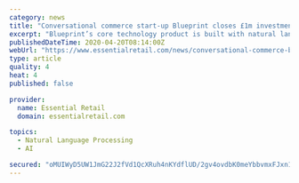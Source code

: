 ```yaml
---
category: news
title: "Conversational commerce start-up Blueprint closes £1m investment"
excerpt: "Blueprint’s core technology product is built with natural language processing and machine learning – and works in combination with real-world customer service agents – to help retailers communicate and facilitate payments via SMS and WhatsApp message. The company is working alongside FMCG, health, wellness, beauty, and home brands ..."
publishedDateTime: 2020-04-20T08:14:00Z
webUrl: "https://www.essentialretail.com/news/conversational-commerce-blueprint/"
type: article
quality: 4
heat: 4
published: false

provider:
  name: Essential Retail
  domain: essentialretail.com

topics:
  - Natural Language Processing
  - AI

secured: "oMUIWyD5UW1JmG22J2fVd1QcXRuh4nKYdflUD/2gv4ovdbK0meYbbvmxFJxn1h+CdoQZk14JOiO2sczJvnBTEB3MKvrrkLfOA7FpAXXGrgyZe8ptH0nnAitzB2WCxc1H0sg8F35LQZ4PSut5n0QKQNCFK/mGLLCH5YSEDmU19RYpukjihIalrL9TszEjkwDBhFqHLAD0l12RziyqZEalnAm6Jbfgo/H96TwsUvp3wZAOHdfKBLPby+bxV37iu8SJBTcYZP7snLLOkvftd2QL04YRJ4cjrpEQP/g7wqoYF575eviiHTW0t7XelLUwb6QE;zD0+GXCs6B6gnUjGz1SIBg=="
---
```


